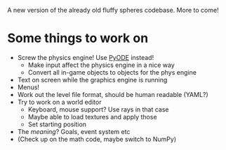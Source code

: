 A new version of the already old fluffy spheres codebase. More to come!

# Some things to work on
* Screw the physics engine! Use [PyODE](http://pyode.sourceforge.net/) instead!
    - Make input affect the physics engine in a nice way
    - Convert all in-game objects to objects for the phys engine
* Text on screen while the graphics engine is running
* Menus!
* Work out the level file format, should be human readable (YAML?)
* Try to work on a world editor
    - Keyboard, mouse support? Use rays in that case
    - Maybe able to load textures and apply those
    - Set starting position
* The _meaning_? Goals, event system etc
* (Check up on the math code, maybe switch to NumPy)
